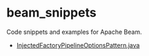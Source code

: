 # beam_snippets
Code snippets and examples for Apache Beam.

* [InjectedFactoryPipelineOptionsPattern.java](src/test/java/swegner/beam/snippets/InjectedFactoryPipelineOptionsPattern.java)
